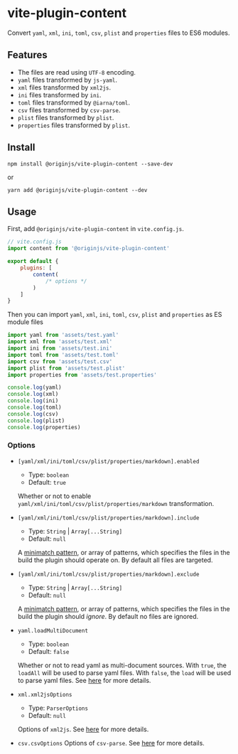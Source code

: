 # vite-plugin-content
Convert `yaml`, `xml`, `ini`, `toml`, `csv`, `plist` and `properties` files to ES6 modules.

## Features
- The files are read using `UTF-8` encoding.
- `yaml` files transformed by `js-yaml`.
- `xml` files transformed by `xml2js`.
- `ini` files transformed by `ini`.
- `toml` files transformed by `@iarna/toml`.
- `csv` files transformed by `csv-parse`.
- `plist` files transformed by `plist`.
- `properties` files transformed by `plist`.

## Install
```shell
npm install @originjs/vite-plugin-content --save-dev
```
or
```shell
yarn add @originjs/vite-plugin-content --dev
```

## Usage
First, add `@originjs/vite-plugin-content` in `vite.config.js`.
```js
// vite.config.js
import content from '@originjs/vite-plugin-content'

export default {
    plugins: [
        content(
            /* options */
        )
    ]
}
```
Then you can import `yaml`, `xml`, `ini`, `toml`, `csv`, `plist` and `properties` as ES module files
```js
import yaml from 'assets/test.yaml'
import xml from 'assets/test.xml'
import ini from 'assets/test.ini'
import toml from 'assets/test.toml'
import csv from 'assets/test.csv'
import plist from 'assets/test.plist'
import properties from 'assets/test.properties'

console.log(yaml)
console.log(xml)
console.log(ini)
console.log(toml)
console.log(csv)
console.log(plist)
console.log(properties)
```

### Options
- `[yaml/xml/ini/toml/csv/plist/properties/markdown].enabled` 

  - Type: `boolean`
  - Default: `true`

  Whether or not to enable `yaml/xml/ini/toml/csv/plist/properties/markdown` transformation.

- `[yaml/xml/ini/toml/csv/plist/properties/markdown].include`

  - Type: `String` | `Array[...String]`
  - Default: `null`

  A [minimatch pattern](https://github.com/isaacs/minimatch), or array of patterns, which specifies the files in the build the plugin should operate on. By default all files are targeted.

- `[yaml/xml/ini/toml/csv/plist/properties/markdown].exclude`

  - Type: `String` | `Array[...String]`
  - Default: `null`

  A [minimatch pattern](https://github.com/isaacs/minimatch), or array of patterns, which specifies the files in the build the plugin should *ignore*. By default no files are ignored.

- `yaml.loadMultiDocument`

  - Type: `boolean`
  - Default: `false`

  Whether or not to read yaml as multi-document sources. With `true`, the `loadAll` will be used to parse yaml files. With `false`, the `load` will be used to parse yaml files. See [here](https://github.com/nodeca/js-yaml) for more details.

- `xml.xml2jsOptions`

  - Type: `ParserOptions`
  - Default: `null`

  Options of `xml2js`. See [here](https://github.com/Leonidas-from-XIV/node-xml2js) for more details.

- `csv.csvOptions`
  Options of `csv-parse`. See [here](https://csv.js.org/parse/options/) for more details.
